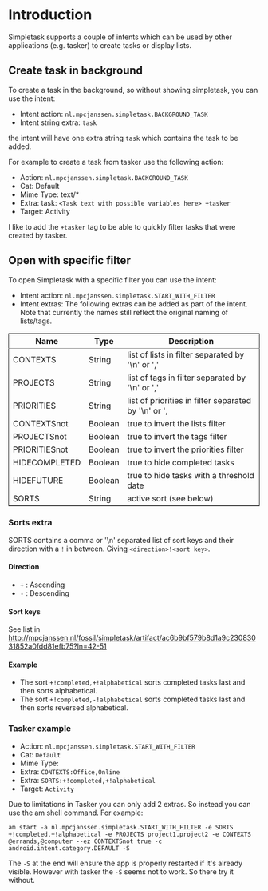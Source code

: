 # Introduction

Simpletask supports a couple of intents which can be used by other applications (e.g. tasker) to create tasks or display lists.

## Create task in background

To create a task in the background, so without showing simpletask, you can use the intent:
-   Intent action: `nl.mpcjanssen.simpletask.BACKGROUND_TASK`
-   Intent string extra: `task`

the intent will have one extra string `task` which contains the task to be added.

For example to create a task from tasker use the following action:

-   Action: `nl.mpcjanssen.simpletask.BACKGROUND_TASK`
-   Cat: Default
-   Mime Type: text/\*
-   Extra: task: `<Task text with possible variables here> +tasker`
-   Target: Activity

I like to add the `+tasker` tag to be able to quickly filter tasks that were created by tasker.

## Open with specific filter

To open Simpletask with a specific filter you can use the intent:
-   Intent action: `nl.mpcjanssen.simpletask.START_WITH_FILTER`
-   Intent extras: The following extras can be added as part of the
    intent. Note that currently the names still reflect the original
    naming of lists/tags.

<table border="2" cellspacing="0" cellpadding="6" rules="groups" frame="hsides">


<colgroup>
<col  class="left" />

<col  class="left" />

<col  class="left" />
</colgroup>
<thead>
<tr>
<th scope="col" class="left">Name</th>
<th scope="col" class="left">Type</th>
<th scope="col" class="left">Description</th>
</tr>
</thead>

<tbody>
<tr>
<td class="left">CONTEXTS</td>
<td class="left">String</td>
<td class="left">list of lists in filter separated by '\n' or ','</td>
</tr>


<tr>
<td class="left">PROJECTS</td>
<td class="left">String</td>
<td class="left">list of tags in filter separated by '\n' or ','</td>
</tr>


<tr>
<td class="left">PRIORITIES</td>
<td class="left">String</td>
<td class="left">list of priorities in filter separated by '\n' or ',</td>
</tr>


<tr>
<td class="left">CONTEXTSnot</td>
<td class="left">Boolean</td>
<td class="left">true to invert the lists filter</td>
</tr>


<tr>
<td class="left">PROJECTSnot</td>
<td class="left">Boolean</td>
<td class="left">true to invert the tags filter</td>
</tr>


<tr>
<td class="left">PRIORITIESnot</td>
<td class="left">Boolean</td>
<td class="left">true to invert the priorities filter</td>
</tr>


<tr>
<td class="left">HIDECOMPLETED</td>
<td class="left">Boolean</td>
<td class="left">true to hide completed tasks</td>
</tr>


<tr>
<td class="left">HIDEFUTURE</td>
<td class="left">Boolean</td>
<td class="left">true to hide tasks with a threshold date</td>
</tr>


<tr>
<td class="left">SORTS</td>
<td class="left">String</td>
<td class="left">active sort (see below)</td>
</tr>
</tbody>
</table>

### Sorts extra

SORTS contains a comma or '\n' separated list of sort keys and their
direction with a `!` in between. Giving `<direction>!<sort key>`.

#### Direction

-   `+` : Ascending
-   `-` : Descending

#### Sort keys

See list in <http://mpcjanssen.nl/fossil/simpletask/artifact/ac6b9bf579b8d1a9c23083031852a0fdd81efb75?ln=42-51>

#### Example

-   The sort `+!completed,+!alphabetical` sorts completed tasks last and then sorts alphabetical.
-   The sort `+!completed,-!alphabetical` sorts completed tasks last and
    then sorts reversed alphabetical.

### Tasker example

-   Action: `nl.mpcjanssen.simpletask.START_WITH_FILTER`
-   Cat: `Default`
-   Mime Type:
-   Extra: `CONTEXTS:Office,Online`
-   Extra: `SORTS:+!completed,+!alphabetical`
-   Target: `Activity`

Due to limitations in Tasker you can only add 2 extras. So instead you can use the am shell command. For example:

    am start -a nl.mpcjanssen.simpletask.START_WITH_FILTER -e SORTS +!completed,+!alphabetical -e PROJECTS project1,project2 -e CONTEXTS @errands,@computer --ez CONTEXTSnot true -c android.intent.category.DEFAULT -S

The `-S` at the end will ensure the app is properly restarted if it's
already visible. However with tasker the `-S` seems not to work. So there try it without.